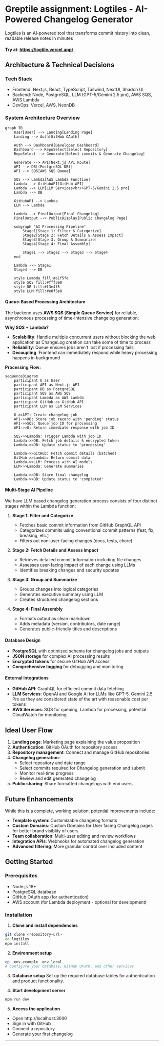 # Greptile assignment: Logtiles - AI-Powered Changelog Generator

Logtiles is an AI-powered tool that transforms commit history into clean, readable release notes in minutes
#### Try at: https://logtile.vercel.app/

## Architecture & Technical Decisions

### Tech Stack
- Frontend: Next.js, React, TypeScript, Tailwind, NextUI, Shadcn UI.
- Backend: Node, PostgreSQL, LLM (GPT-5/Gemini 2.5 pro), AWS SQS, AWS Lambda
- DevOps: Vercel, AWS, NeonDB

### System Architecture Overview
```mermaid
graph TB
    User[User] --> Landing[Landing Page]
    Landing --> Auth[GitHub OAuth]

    Auth --> Dashboard[Developer Dashboard]
    Dashboard --> RepoSelect[Select Repository]
    RepoSelect --> Generate[Select commits & Generate Changelog]

    Generate --> API[Next.js API Route]
    API --> DB[(PostgreSQL DB)]
    API --> SQS[AWS SQS Queue]

    SQS --> Lambda[AWS Lambda Function]
    Lambda --> GitHubAPI[GitHub API]
    Lambda --> LLM[LLM Services<br/>GPT-5/Gemini 2.5 pro]
    Lambda --> DB

    GitHubAPI --> Lambda
    LLM --> Lambda

    Lambda --> FinalOutput[Final Changelog]
    FinalOutput --> PublicDisplay[Public Changelog Page]

    subgraph "AI Processing Pipeline"
        Stage1[Stage 1: Filter & Categorize]
        Stage2[Stage 2: Fetch Details & Assess Impact]
        Stage3[Stage 3: Group & Summarize]
        Stage4[Stage 4: Final Assembly]

        Stage1 --> Stage2 --> Stage3 --> Stage4
    end

    Lambda --> Stage1
    Stage4 --> DB

    style Lambda fill:#e1f5fe
    style SQS fill:#fff3e0
    style DB fill:#f3e4f5
    style LLM fill:#e8f5e8
```

#### Queue-Based Processing Architecture
The backend uses **AWS SQS (Simple Queue Service)** for reliable, asynchronous processing of time-intensive changelog generation:

**Why SQS + Lambda?**
- **Scalability**: Handle multiple concurrent users without blocking the web application as ChangeLog creation can take some of time to process
- **Reliability**: Queue ensures jobs aren't lost if processing fails
- **Decoupling**: Frontend can immediately respond while heavy processing happens in background

**Processing Flow:**
```mermaid
sequenceDiagram
    participant U as User
    participant API as Next.js API
    participant DB as PostgreSQL
    participant SQS as AWS SQS
    participant Lambda as AWS Lambda
    participant GitHub as GitHub API
    participant LLM as LLM Services

    U->>API: Create changelog job
    API->>DB: Store job record with 'pending' status
    API->>SQS: Queue job ID for processing
    API->>U: Return immediate response with job ID

    SQS->>Lambda: Trigger Lambda with job ID
    Lambda->>DB: Fetch job details & encrypted token
    Lambda->>DB: Update status to 'processing'

    Lambda->>GitHub: Fetch commit details (batched)
    GitHub->>Lambda: Return commit data
    Lambda->>LLM: Process with AI models
    LLM->>Lambda: Generate summaries

    Lambda->>DB: Store final changelog
    Lambda->>DB: Update status to 'completed'
```

#### Multi-Stage AI Pipeline
We have LLM based changelog generation process consists of four distinct stages within the Lambda function:

1. **Stage 1: Filter and Categorize**
   - Fetches basic commit information from GitHub GraphQL API
   - Categorizes commits using conventional commit patterns (feat, fix, breaking, etc.)
   - Filters out non-user-facing changes (docs, tests, chore)

2. **Stage 2: Fetch Details and Assess Impact**
   - Retrieves detailed commit information including file changes
   - Assesses user-facing impact of each change using LLMs
   - Identifies breaking changes and security updates

3. **Stage 3: Group and Summarize**
   - Groups changes into logical categories
   - Generates executive summary using LLM
   - Creates structured changelog sections

4. **Stage 4: Final Assembly**
   - Formats output as clean markdown
   - Adds metadata (version, contributors, date range)
   - Generates public-friendly titles and descriptions

#### Database Design
- **PostgreSQL** with optimized schema for changelog jobs and outputs
- **JSON storage** for complex AI processing results
- **Encrypted tokens** for secure GitHub API access
- **Comprehensive logging** for debugging and monitoring

#### External Integrations
- **GitHub API**: GraphQL for efficient commit data fetching
- **LLM Services**: OpenAI and Google AI for LLMs like GPT-5, Gemini 2.5 Pro as they are considered state of the art with reasonable cost per tokens
- **AWS Services**: SQS for queuing, Lambda for processing, potential CloudWatch for monitoring


## Ideal User Flow

1. **Landing page**: Marketing page explaining the value proposition
2. **Authentication**: GitHub OAuth for repository access
3. **Repository management**: Connect and manage GitHub repositories
4. **Changelog generation**:
   - Select repository and date range
   - Select commits required for Changelog generation and submit
   - Monitor real-time progress
   - Review and edit generated changelog
5. **Public sharing**: Share formatted changelogs with end users


## Future Enhancements

While this is a complete, working solution, potential improvements include:
- **Template system**: Customizable changelog formats
- **Custom Domains**: Custom Domains for User facing Changelog pages for better brand visiblity of users
- **Team collaboration**: Multi-user editing and review workflows
- **Integration APIs**: Webhooks for automated changelog generation
- **Advanced filtering**: More granular control over included content


## Getting Started

### Prerequisites
- Node.js 18+
- PostgreSQL database
- GitHub OAuth app (for authentication)
- AWS account (for Lambda deployment - optional for development)

### Installation

1. **Clone and install dependencies**
```bash
git clone <repository-url>
cd logtiles
npm install
```

2. **Environment setup**
```bash
cp .env.example .env.local
# Configure your database, GitHub OAuth, and other services
```

3. **Database setup**
Set up the required database tables for authentication and product functionality.

4. **Start development server**
```bash
npm run dev
```

5. **Access the application**
- Open http://localhost:3000
- Sign in with GitHub
- Connect a repository
- Generate your first changelog


---

